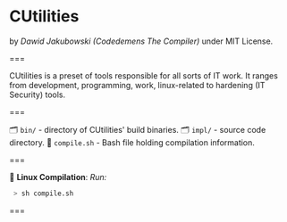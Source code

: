 
# CUtilities
by *Dawid Jakubowski (Codedemens The Compiler)* under MIT License.

===

CUtilities is a preset of tools responsible for all sorts of IT work. It ranges from development, programming, work, linux-related to hardening (IT Security) tools.

===

🗂 ```bin/``` - directory of CUtilities' build binaries.
🗂 ```impl/``` - source code directory.
💽 ```compile.sh``` - Bash file holding compilation information.

===

💽 **Linux Compilation**:
*Run:*
```bash
 > sh compile.sh
```

===